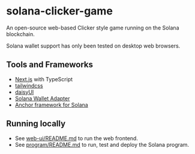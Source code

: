 # solana-clicker-game

An open-source web-based Clicker style game running on the Solana blockchain.

Solana wallet support has only been tested on desktop web browsers.

## Tools and Frameworks

- [Next.js](https://nextjs.org/) with TypeScript
- [tailwindcss](https://tailwindcss.com/)
- [daisyUI](https://daisyui.com)
- [Solana Wallet Adapter](https://github.com/solana-labs/wallet-adapter)
- [Anchor framework for Solana](https://book.anchor-lang.com/)

## Running locally

- See [web-ui/README.md](web-ui/README.md) to run the web frontend.
- See [program/README.md](program/README.md) to run, test and deploy the Solana program.
